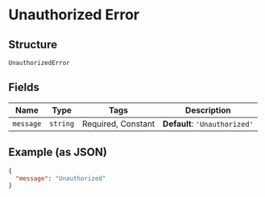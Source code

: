 
# Unauthorized Error

## Structure

`UnauthorizedError`

## Fields

| Name | Type | Tags | Description |
|  --- | --- | --- | --- |
| `message` | `string` | Required, Constant | **Default**: `'Unauthorized'` |

## Example (as JSON)

```json
{
  "message": "Unauthorized"
}
```

